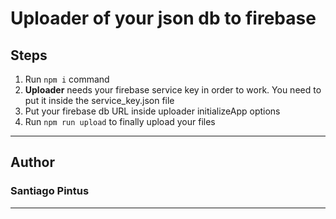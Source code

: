 # Uploader of your json db to firebase

## Steps

1. Run `npm i` command
2. **Uploader** needs your firebase service key in order to work. You need to put it inside the service_key.json file
3. Put your firebase db URL inside uploader initializeApp options
4. Run `npm run upload` to finally upload your files
---
## Author
### Santiago Pintus
---
